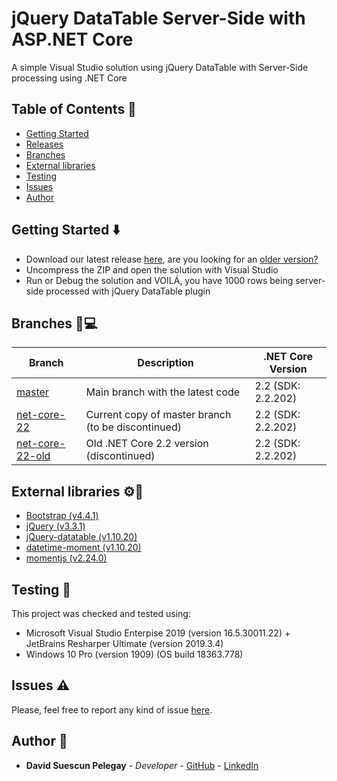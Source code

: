 # jQuery DataTable Server-Side with ASP.NET Core

A simple Visual Studio solution using jQuery DataTable with Server-Side processing using .NET Core

## Table of Contents 💼

* [Getting Started](#getting-started)
* [Releases](https://github.com/DavidSuescunPelegay/jQuery-datatable-server-side-net-core/releases)
* [Branches](#branches)
* [External libraries](#external-libraries)
* [Testing](#testing)
* [Issues](#issues)
* [Author](#author)

## Getting Started ⬇️

* Download our latest release [here](https://github.com/DavidSuescunPelegay/jQuery-datatable-server-side-net-core/releases/latest), are you looking for an [older version?](https://github.com/DavidSuescunPelegay/jQuery-datatable-server-side-net-core/releases)
* Uncompress the ZIP and open the solution with Visual Studio
* Run or Debug the solution and VOILÁ, you have 1000 rows being server-side processed with jQuery DataTable plugin

## Branches 📌💻

| Branch | Description | .NET Core Version |
|-|-|-|
| [master](https://github.com/DavidSuescunPelegay/jQuery-datatable-server-side-net-core/tree/master) | Main branch with the latest code | 2.2 (SDK: 2.2.202) |
| [net-core-22](https://github.com/DavidSuescunPelegay/jQuery-datatable-server-side-net-core/tree/net-core-22) | Current copy of master branch (to be discontinued) | 2.2 (SDK: 2.2.202) |
| [net-core-22-old](https://github.com/DavidSuescunPelegay/jQuery-datatable-server-side-net-core/tree/net-core-22-old) | Old .NET Core 2.2 version (discontinued) | 2.2 (SDK: 2.2.202) |

## External libraries ⚙️🔧

* [Bootstrap (v4.4.1)](https://getbootstrap.com/)
* [jQuery (v3.3.1)](https://jquery.com/)
* [jQuery-datatable (v1.10.20)](https://datatables.net/)
* [datetime-moment (v1.10.20)](https://datatables.net/plug-ins/sorting/datetime-moment)
* [momentjs (v2.24.0)](https://momentjs.com/)

## Testing 🔬

This project was checked and tested using:

* Microsoft Visual Studio Enterpise 2019 (version 16.5.30011.22) + JetBrains Resharper Ultimate (version 2019.3.4)
* Windows 10 Pro (version 1909) (OS build 18363.778)

## Issues ⚠️

Please, feel free to report any kind of issue [here](https://github.com/DavidSuescunPelegay/jQuery-datatable-server-side-net-core/issues/new).

## Author 👦

* **David Suescun Pelegay** - *Developer* - [GitHub](https://github.com/DavidSuescunPelegay) - [LinkedIn](https://www.linkedin.com/in/DavidSuescunPelegay)
